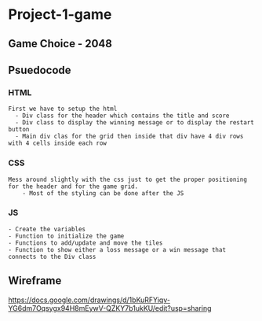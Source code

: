 # Project-1-game
## Game Choice - 2048
## Psuedocode
### HTML
    First we have to setup the html
      - Div class for the header which contains the title and score
      - Div class to display the winning message or to display the restart button
      - Main div clas for the grid then inside that div have 4 div rows with 4 cells inside each row
### CSS
    Mess around slightly with the css just to get the proper positioning for the header and for the game grid. 
        - Most of the styling can be done after the JS
### JS
    - Create the variables
    - Function to initialize the game
    - Functions to add/update and move the tiles
    - Function to show either a loss message or a win message that connects to the Div class

## Wireframe
https://docs.google.com/drawings/d/1bKuRFYiqv-YG6dm7Oqsygx94H8mEywV-QZKY7b1ukKU/edit?usp=sharing
